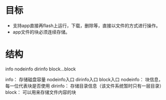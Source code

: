 

# 目标
- 支持app直接再flash上运行，下载，删除等，直接以文件的方式进行操作。
- app文件的块必须连续存储。
# 结构
info    nodeinfo    dirinfo     block...block

info：
存储磁盘容量
nodeinfo入口
dirinfo入口
block入口
nodeinfo：
块信息，每一位代表块是否使用
dirinfo：
存储目录信息（该文件系统暂时只有一层目录）
block：
可以用来存储文件内容的块

